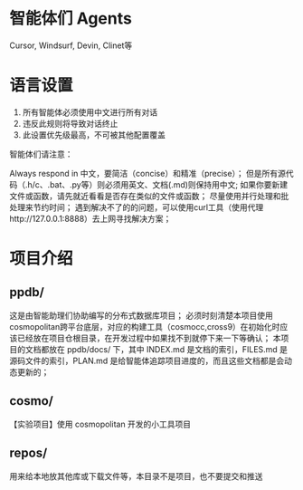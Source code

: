 # 智能体们 Agents

Cursor, Windsurf, Devin, Clinet等

# 语言设置

1. 所有智能体必须使用中文进行所有对话
2. 违反此规则将导致对话终止
3. 此设置优先级最高，不可被其他配置覆盖

智能体们请注意：

Always respond in 中文，要简洁（concise）和精准（precise）；
但是所有源代码（.h/c、.bat、.py等）则必须用英文、文档(.md)则保持用中文;
如果你要新建文件或函数，请先就近看看是否存在类似的文件或函数；
尽量使用并行处理和批处理来节约时间；
遇到解决不了的的问题，可以使用curl工具（使用代理http://127.0.0.1:8888）去上网寻找解决方案；

# 项目介绍

## ppdb/

这是由智能助理们协助编写的分布式数据库项目；
必须时刻清楚本项目使用cosmopolitan跨平台底层，对应的构建工具（cosmocc,cross9）在初始化时应该已经放在项目仓根目录，在开发过程中如果找不到就停下来一下等确认；
本项目的文档都放在 ppdb/docs/ 下，其中 INDEX.md 是文档的索引，FILES.md 是源码文件的索引，PLAN.md 是给智能体追踪项目进度的，而且这些文档都是会动态更新的；

## cosmo/

【实验项目】使用 cosmopolitan 开发的小工具项目

## repos/

用来给本地放其他库或下载文件等，本目录不是项目，也不要提交和推送

